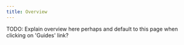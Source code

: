 ```yaml
---
title: Overview
---
```


TODO: Explain overview here perhaps and default to this page when clicking on 'Guides' link?
